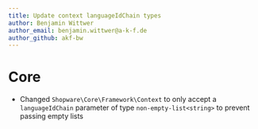 ```yaml
---
title: Update context languageIdChain types
author: Benjamin Wittwer
author_email: benjamin.wittwer@a-k-f.de
author_github: akf-bw
---
```

# Core
* Changed `Shopware\Core\Framework\Context` to only accept a `languageIdChain` parameter of type `non-empty-list<string>` to prevent passing empty lists
